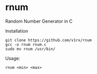 # rnum
Random Number Generator in C

Installation
```
git clone https://github.com/v1rx/rnum
gcc -o rnum rnum.c
sudo mv rnum /usr/bin/
```
Usage:
```
rnum <min> <max>
```
